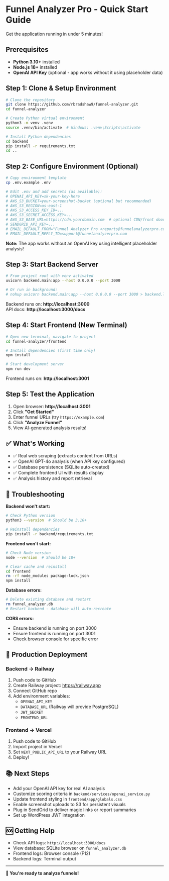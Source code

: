 # Funnel Analyzer Pro - Quick Start Guide

Get the application running in under 5 minutes!

## Prerequisites

- **Python 3.10+** installed
- **Node.js 18+** installed  
- **OpenAI API Key** (optional - app works without it using placeholder data)

## Step 1: Clone & Setup Environment

```bash
# Clone the repository
git clone https://github.com/rbradshaw9/funnel-analyzer.git
cd funnel-analyzer

# Create Python virtual environment
python3 -m venv .venv
source .venv/bin/activate  # Windows: .venv\Scripts\activate

# Install Python dependencies
cd backend
pip install -r requirements.txt
cd ..
```

## Step 2: Configure Environment (Optional)

```bash
# Copy environment template
cp .env.example .env

# Edit .env and add secrets (as available):
# OPENAI_API_KEY=sk-your-key-here
# AWS_S3_BUCKET=your-screenshot-bucket (optional but recommended)
# AWS_S3_REGION=us-east-1
# AWS_S3_ACCESS_KEY_ID=...
# AWS_S3_SECRET_ACCESS_KEY=...
# AWS_S3_BASE_URL=https://cdn.yourdomain.com  # optional CDN/front door URL
# SENDGRID_API_KEY=...
# EMAIL_DEFAULT_FROM="Funnel Analyzer Pro <reports@funnelanalyzerpro.com>"
# EMAIL_DEFAULT_REPLY_TO=support@funnelanalyzerpro.com
```

**Note:** The app works without an OpenAI key using intelligent placeholder analysis!

## Step 3: Start Backend Server

```bash
# From project root with venv activated
uvicorn backend.main:app --host 0.0.0.0 --port 3000

# Or run in background:
# nohup uvicorn backend.main:app --host 0.0.0.0 --port 3000 > backend.log 2>&1 &
```

Backend runs on: **http://localhost:3000**  
API docs: **http://localhost:3000/docs**

## Step 4: Start Frontend (New Terminal)

```bash
# Open new terminal, navigate to project
cd funnel-analyzer/frontend

# Install dependencies (first time only)
npm install

# Start development server
npm run dev
```

Frontend runs on: **http://localhost:3001**

## Step 5: Test the Application

1. Open browser: **http://localhost:3001**
2. Click **"Get Started"**
3. Enter funnel URLs (try `https://example.com`)
4. Click **"Analyze Funnel"**
5. View AI-generated analysis results!

## ✅ What's Working

- ✅ Real web scraping (extracts content from URLs)
- ✅ OpenAI GPT-4o analysis (when API key configured)
- ✅ Database persistence (SQLite auto-created)
- ✅ Complete frontend UI with results display
- ✅ Analysis history and report retrieval

## 🔧 Troubleshooting

**Backend won't start:**
```bash
# Check Python version
python3 --version  # Should be 3.10+

# Reinstall dependencies
pip install -r backend/requirements.txt
```

**Frontend won't start:**
```bash
# Check Node version
node --version  # Should be 18+

# Clear cache and reinstall
cd frontend
rm -rf node_modules package-lock.json
npm install
```

**Database errors:**
```bash
# Delete existing database and restart
rm funnel_analyzer.db
# Restart backend - database will auto-recreate
```

**CORS errors:**
- Ensure backend is running on port 3000
- Ensure frontend is running on port 3001
- Check browser console for specific error

## 🚀 Production Deployment

### Backend → Railway

1. Push code to GitHub
2. Create Railway project: https://railway.app
3. Connect GitHub repo
4. Add environment variables:
   - `OPENAI_API_KEY`
   - `DATABASE_URL` (Railway will provide PostgreSQL)
   - `JWT_SECRET`
   - `FRONTEND_URL`

### Frontend → Vercel

1. Push code to GitHub
2. Import project in Vercel
3. Set `NEXT_PUBLIC_API_URL` to your Railway URL
4. Deploy!

## 📚 Next Steps

- Add your OpenAI API key for real AI analysis
- Customize scoring criteria in `backend/services/openai_service.py`
- Update frontend styling in `frontend/app/globals.css`
- Enable screenshot uploads to S3 for persistent visuals
- Plug in SendGrid to deliver magic links or report summaries
- Set up WordPress JWT integration

## 🆘 Getting Help

- Check API logs: `http://localhost:3000/docs`
- View database: SQLite browser on `funnel_analyzer.db`
- Frontend logs: Browser console (F12)
- Backend logs: Terminal output

---

**🎉 You're ready to analyze funnels!**
